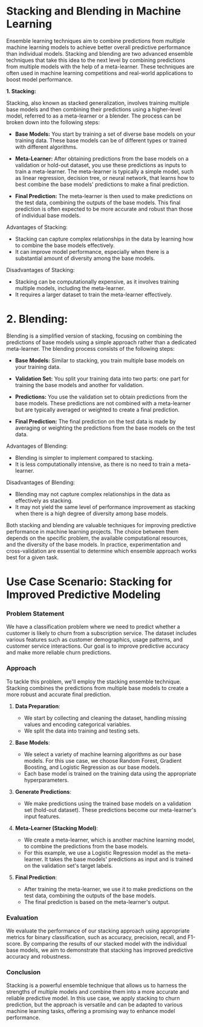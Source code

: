 # **Stacking and Blending in Machine Learning**

Ensemble learning techniques aim to combine predictions from multiple machine learning models to achieve better overall predictive performance than individual models. Stacking and blending are two advanced ensemble techniques that take this idea to the next level by combining predictions from multiple models with the help of a meta-learner. These techniques are often used in machine learning competitions and real-world applications to boost model performance.

**1. Stacking:**

Stacking, also known as stacked generalization, involves training multiple base models and then combining their predictions using a higher-level model, referred to as a meta-learner or a blender. The process can be broken down into the following steps:

- **Base Models:** You start by training a set of diverse base models on your training data. These base models can be of different types or trained with different algorithms.

- **Meta-Learner:** After obtaining predictions from the base models on a validation or hold-out dataset, you use these predictions as inputs to train a meta-learner. The meta-learner is typically a simple model, such as linear regression, decision tree, or neural network, that learns how to best combine the base models' predictions to make a final prediction.

- **Final Prediction:** The meta-learner is then used to make predictions on the test data, combining the outputs of the base models. This final prediction is often expected to be more accurate and robust than those of individual base models.

Advantages of Stacking:
- Stacking can capture complex relationships in the data by learning how to combine the base models effectively.
- It can improve model performance, especially when there is a substantial amount of diversity among the base models.

Disadvantages of Stacking:
- Stacking can be computationally expensive, as it involves training multiple models, including the meta-learner.
- It requires a larger dataset to train the meta-learner effectively.

# **2. Blending:**

Blending is a simplified version of stacking, focusing on combining the predictions of base models using a simple approach rather than a dedicated meta-learner. The blending process consists of the following steps:

- **Base Models:** Similar to stacking, you train multiple base models on your training data.

- **Validation Set:** You split your training data into two parts: one part for training the base models and another for validation.

- **Predictions:** You use the validation set to obtain predictions from the base models. These predictions are not combined with a meta-learner but are typically averaged or weighted to create a final prediction.

- **Final Prediction:** The final prediction on the test data is made by averaging or weighting the predictions from the base models on the test data.

Advantages of Blending:
- Blending is simpler to implement compared to stacking.
- It is less computationally intensive, as there is no need to train a meta-learner.

Disadvantages of Blending:
- Blending may not capture complex relationships in the data as effectively as stacking.
- It may not yield the same level of performance improvement as stacking when there is a high degree of diversity among base models.

Both stacking and blending are valuable techniques for improving predictive performance in machine learning projects. The choice between them depends on the specific problem, the available computational resources, and the diversity of the base models. In practice, experimentation and cross-validation are essential to determine which ensemble approach works best for a given task.




# Use Case Scenario: Stacking for Improved Predictive Modeling

### Problem Statement

We have a classification problem where we need to predict whether a customer is likely to churn from a subscription service. The dataset includes various features such as customer demographics, usage patterns, and customer service interactions. Our goal is to improve predictive accuracy and make more reliable churn predictions.

### Approach

To tackle this problem, we'll employ the stacking ensemble technique. Stacking combines the predictions from multiple base models to create a more robust and accurate final prediction.

1. **Data Preparation**:
   - We start by collecting and cleaning the dataset, handling missing values and encoding categorical variables.
   - We split the data into training and testing sets.

2. **Base Models**:
   - We select a variety of machine learning algorithms as our base models. For this use case, we choose Random Forest, Gradient Boosting, and Logistic Regression as our base models.
   - Each base model is trained on the training data using the appropriate hyperparameters.

3. **Generate Predictions**:
   - We make predictions using the trained base models on a validation set (hold-out dataset). These predictions become our meta-learner's input features.

4. **Meta-Learner (Stacking Model)**:
   - We create a meta-learner, which is another machine learning model, to combine the predictions from the base models.
   - For this example, we use a Logistic Regression model as the meta-learner. It takes the base models' predictions as input and is trained on the validation set's target labels.

5. **Final Prediction**:
   - After training the meta-learner, we use it to make predictions on the test data, combining the outputs of the base models.
   - The final prediction is based on the meta-learner's output.

### Evaluation

We evaluate the performance of our stacking approach using appropriate metrics for binary classification, such as accuracy, precision, recall, and F1-score. By comparing the results of our stacked model with the individual base models, we aim to demonstrate that stacking has improved predictive accuracy and robustness.

### Conclusion

Stacking is a powerful ensemble technique that allows us to harness the strengths of multiple models and combine them into a more accurate and reliable predictive model. In this use case, we apply stacking to churn prediction, but the approach is versatile and can be adapted to various machine learning tasks, offering a promising way to enhance model performance.
